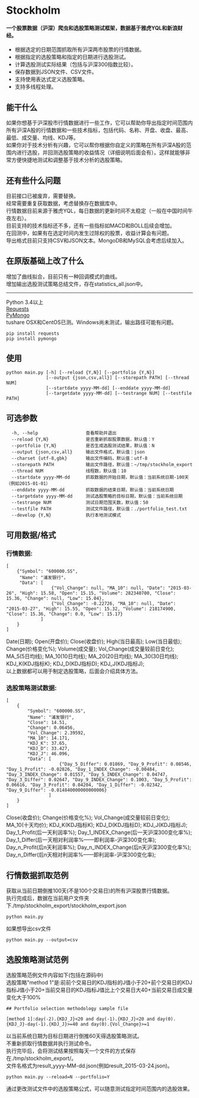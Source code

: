 Stockholm
=======

#### 一个股票数据（沪深）爬虫和选股策略测试框架，数据基于雅虎YQL和新浪财经。
* 根据选定的日期范围抓取所有沪深两市股票的行情数据。
* 根据指定的选股策略和指定的日期进行选股测试。
* 计算选股测试实际结果（包括与沪深300指数比较）。
* 保存数据到JSON文件、CSV文件。
* 支持使用表达式定义选股策略。
* 支持多线程处理。

能干什么
-------------
如果你想基于沪深股市行情数据进行一些工作，它可以帮助你导出指定时间范围内所有沪深A股的行情数据和一些技术指标，包括代码、名称、开盘、收盘、最高、最低、成交量、均线、KDJ等。<br>
如果你对于技术分析有兴趣，它可以帮你根据你自定义的策略在所有沪深A股的范围内进行选股，并回测选股策略的收益情况（详细说明后面会有）。这样就能够非常方便快捷地测试和调整基于技术分析的选股策略。<br>

还有些什么问题
-------------
目前接口已被废弃，需要替换。<br>
经常需要重复获取数据，考虑替换存在数据库中。<br>
行情数据目前来源于雅虎YQL，每日数据的更新时间不太稳定（一般在中国时间午夜左右）。<br>
目前支持的技术指标还不多，还有一些指标如MACD和BOLL后续会增加。<br>
在回测中，如果有在选定时间内发生过除权的股票，收益计算会有问题。<br>
导出格式目前只支持CSV和JSON文本。MongoDB和MySQL会考虑后续加入。<br>

在原版基础上改了什么
-------------
增加了曲线拟合，目前只有一种回调模式的曲线。<br>
增加输出选股测试策略总结文件，存在statistics_all.json中。<br>

-------------
Python 3.4以上<br>
[Requests](http://www.python-requests.org/en/latest/)<br>
[PyMongo](http://api.mongodb.org/python/current/installation.html)<br>
tushare
OSX和CentOS已测。Windows尚未测试，输出路径可能有问题。<br>

```shell
pip install requests
pip install pymongo
```

使用
-------------
```shell
python main.py [-h] [--reload {Y,N}] [--portfolio {Y,N}] 
               [--output {json,csv,all}] [--storepath PATH] [--thread NUM] 
               [--startdate yyyy-MM-dd] [--enddate yyyy-MM-dd] 
               [--targetdate yyyy-MM-dd] [--testrange NUM] [--testfile PATH]
```

可选参数
-------------
```shell
  -h, --help                  查看帮助并退出
  --reload {Y,N}              是否重新抓取股票数据，默认值：Y
  --portfolio {Y,N}           是否生成选股测试结果，默认值：N
  --output {json,csv,all}     输出文件格式，默认值：json
  --charset {utf-8,gbk}       输出文件编码，默认值：utf-8
  --storepath PATH            输出文件路径，默认值：~/tmp/stockholm_export
  --thread NUM                线程数，默认值：10
  --startdate yyyy-MM-dd      抓取数据的开始日期，默认值：当前系统日期-100天（例如2015-01-01）
  --enddate yyyy-MM-dd        抓取数据的结束日期，默认值：当前系统日期
  --targetdate yyyy-MM-dd     测试选股策略的目标日期，默认值：当前系统日期
  --testrange NUM             测试日期范围天数，默认值：50
  --testfile PATH             测试文件路径，默认值：./portfolio_test.txt
  --develop {Y,N}             执行本地测试模式
```

可用数据/格式
-------------
### 行情数据:
```shell
[
	{"Symbol": "600000.SS", 
	 "Name": "浦发银行"，
	 "Data": [
				 {"Vol_Change": null, "MA_10": null, "Date": "2015-03-26", "High": 15.58, "Open": 15.15, "Volume": 282340700, "Close": 15.36, "Change": null, "Low": 15.04}, 
				 {"Vol_Change": -0.22726, "MA_10": null, "Date": "2015-03-27", "High": 15.55, "Open": 15.32, "Volume": 218174900, "Close": 15.36, "Change": 0.0, "Low": 15.17}
			 ]
	}
]
```
Date(日期); Open(开盘价); Close(收盘价); High(当日最高); Low(当日最低); Change(价格变化%); Volume(成交量); Vol_Change(成交量较前日变化); MA_5(5日均线); MA_10(10日均线); MA_20(20日均线); MA_30(30日均线); KDJ_K(KDJ指标K); KDJ_D(KDJ指标D); KDJ_J(KDJ指标J); <br>
以上数据都可以用于制定选股策略，后面会介绍具体方法。<br>

### 选股策略测试数据:
```shell
[
	{
		"Symbol": "600000.SS", 
		"Name": "浦发银行", 
		"Close": 14.51, 
		"Change": 0.06456,
		"Vol_Change": 2.39592, 
		"MA_10": 14.171, 
		"KDJ_K": 37.65, 
		"KDJ_D": 33.427, 
		"KDJ_J": 46.096, 
		"Data": [
					{"Day_5_Differ": 0.01869, "Day_9_Profit": 0.08546, "Day_1_Profit": -0.02826, "Day_1_INDEX_Change": -0.00484, "Day_3_INDEX_Change": 0.01557, "Day_5_INDEX_Change": 0.04747, "Day_3_Differ": 0.02647, "Day_9_INDEX_Change": 0.1003, "Day_5_Profit": 0.06616, "Day_3_Profit": 0.04204, "Day_1_Differ": -0.02342, "Day_9_Differ": -0.014840000000000006}
				]
	}
]
```
Close(收盘价); Change(价格变化%); Vol_Change(成交量较前日变化); MA_10(十天均价); KDJ_K(KDJ指标K); KDJ_D(KDJ指标D); KDJ_J(KDJ指标J); Day_1_Profit(后一天利润率%); Day_1_INDEX_Change(后一天沪深300变化率%); Day_1_Differ(后一天相对利润率%——即利润率-沪深300变化率); Day_n_Profit(后n天利润率%); Day_n_INDEX_Change(后n天沪深300变化率%); Day_n_Differ(后n天相对利润率%——即利润率-沪深300变化率);

行情数据抓取范例
-------------
获取从当前日期倒推100天(不是100个交易日)的所有沪深股票行情数据。<br>
执行完成后，数据在当前用户文件夹下./tmp/stockholm_export/stockholm_export.json<br>
```shell
python main.py
```
如果想导出csv文件
```shell
python main.py --output=csv
```

选股策略测试范例
-------------
选股策略范例文件内容如下(包括在源码中)<br>
选股策略"method 1"是:前前个交易日的KDJ指标的J值小于20+前个交易日的KDJ指标J值小于20+当前交易日的KDJ指标J值比上个交易日大40+当前交易日成交量变化大于100%<br />
```shell
## Portfolio selection methodology sample file

[method 1]:day(-2).{KDJ_J}<20 and day(-1).{KDJ_J}<20 and day(0).{KDJ_J}-day(-1).{KDJ_J}>=40 and day(0).{Vol_Change}>=1
```
以当前系统日期为目标日期进行倒推60天得选股策略测试。<br>
不重新抓取行情数据并执行测试命令。<br />
执行完毕后，会将测试结果按照每天一个文件的方式保存在./tmp/stockholm_export/。<br>
文件名格式为result_yyyy-MM-dd.json(例如result_2015-03-24.json)。<br>
```shell
python main.py --reload=N --portfolio=Y
```
通过更改测试文件中的选股策略公式，可以随意测试指定时间范围内的选股效果。<br>
